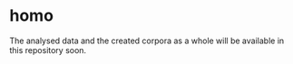 # homo
The analysed data and the created corpora as a whole will be available in this repository soon.
